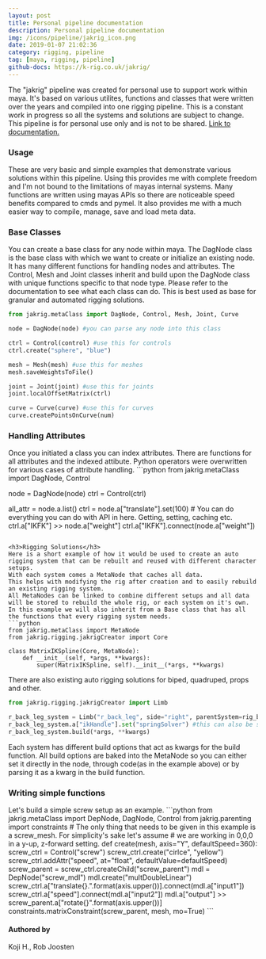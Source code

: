 ```yaml
---
layout: post
title: Personal pipeline documentation
description: Personal pipeline documentation
img: /icons/pipeline/jakrig_icon.png
date: 2019-01-07 21:02:36
category: rigging, pipeline
tag: [maya, rigging, pipeline]
github-docs: https://k-rig.co.uk/jakrig/
---
```


The "jakrig" pipeline was created for personal use to support work within maya. It's based on various utilites, functions and classes
that were written over the years and compiled into one rigging pipeline. This is a constant work in progress so all the systems and
solutions are subject to change. 
This pipeline is for personal use only and is not to be shared. 
<a href="https://k-rig.co.uk/jakrig/">Link to documentation.</a>

<h3>Usage</h3>
These are very basic and simple examples that demonstrate various solutions within this pipeline.
Using this provides me with complete freedom and I'm not bound to the limitations of mayas internal systems. 
Many functions are written using mayas APIs so there are noticeable speed benefits compared to cmds and pymel.
It also provides me with a much easier way to compile, manage, save and load meta data.

<h3>Base Classes</h3>
You can create a base class for any node within maya. The DagNode class is the base class with which we want to create or
initialize an existing node. It has many different functions for handling nodes and attributes.
The Control, Mesh and Joint classes inherit and build upon the DagNode class with unique functions specific to that node type.
Please refer to the documentation to see what each class can do. 
This is best used as base for granular and automated rigging solutions.

```python
from jakrig.metaClass import DagNode, Control, Mesh, Joint, Curve

node = DagNode(node) #you can parse any node into this class

ctrl = Control(control) #use this for controls
ctrl.create("sphere", "blue")

mesh = Mesh(mesh) #use this for meshes
mesh.saveWeightsToFile()

joint = Joint(joint) #use this for joints
joint.localOffsetMatrix(ctrl)

curve = Curve(curve) #use this for curves
curve.createPointsOnCurve(num)
```

<h3>Handling Attributes</h3>
Once you initiated a class you can index attributes. 
There are functions for all attributes and the indexed attibute.
Python operators were overwritten for various cases of attribute handling.
```python
from jakrig.metaClass import DagNode, Control

node = DagNode(node)
ctrl = Control(ctrl)

all_attr = node.a.list()
ctrl = node.a["translate"].set(100) # You can do everything you can do with API in here. Getting, setting, caching etc. 
ctrl.a["IKFK"] >> node.a["weight"]
ctrl.a["IKFK"].connect(node.a["weight"])
```

<h3>Rigging Solutions</h3>
Here is a short example of how it would be used to create an auto rigging system that can be rebuilt and reused with different character setups.
With each system comes a MetaNode that caches all data.
This helps with modifying the rig after creation and to easily rebuild an existing rigging system.
All MetaNodes can be linked to combine different setups and all data will be stored to rebuild the whole rig, or each system on it's own.
In this example we will also inherit from a Base class that has all the functions that every rigging system needs.
```python
from jakrig.metaClass import MetaNode
from jakrig.rigging.jakrigCreator import Core 

class MatrixIKSpline(Core, MetaNode):
    def __init__(self, *args, **kwargs):
        super(MatrixIKSpline, self).__init__(*args, **kwargs)
```

There are also existing auto rigging solutions for biped, quadruped, props and other.
```python
from jakrig.rigging.jakrigCreator import Limb

r_back_leg_system = Limb("r_back_leg", side="right", parentSystem=rig_base_system, attachParent=hip_system.systemDriver)
r_back_leg_system.a["ikHandle"].set("springSolver") #this can also be set manually in the MetaNode or as a kwarg in the build function
r_back_leg_system.build(*args, **kwargs)
```
Each system has different build options that act as kwargs for the build function. 
All build options are baked into the MetaNode so you can either set it directly in the node, 
through code(as in the example above) or by parsing it as a kwarg in the build function.

<h3>Writing simple functions</h3>
Let's build a simple screw setup as an example. 
```python
from jakrig.metaClass import DepNode, DagNode, Control
from jakrig.parenting import constraints
# The only thing that needs to be given in this example is a screw_mesh. For simplicity's sake let's assume
# we are working in 0,0,0 in a y-up, z-forward setting.
def create(mesh, axis="Y", defaultSpeed=360):
    screw_ctrl = Control("screw")
    screw_ctrl.create("cirlce", "yellow")
    screw_ctrl.addAttr("speed", at="float", defaultValue=defaultSpeed)
    screw_parent = screw_ctrl.createChild("screw_parent")
    mdl = DepNode("screw_mdl")
    mdl.create("multDoubleLinear")
    screw_ctrl.a["translate{}.".format(axis.upper())].connect(mdl.a["input1"])
    screw_ctrl.a["speed"].connect(mdl.a["input2"])
    mdl.a["output"] >> screw_parent.a["rotate{}".format(axis.upper())]
    constraints.matrixConstraint(screw_parent, mesh, mo=True)
```

<h4>Authored by</h4>
Koji H., Rob Joosten




